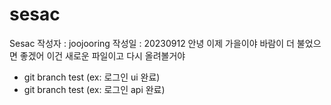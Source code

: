 # sesac
Sesac
작성자 : joojooring
작성일 : 20230912
안녕 이제 가을이야
바람이 더 불었으면 좋겠어
이건 새로운 파일이고 다시 올려볼거야


- git branch test (ex: 로그인 ui 완료)
- git branch test (ex: 로그인 api 완료)
